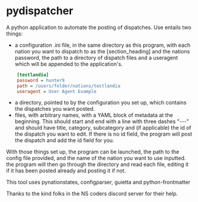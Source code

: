 # pydispatcher
A python application to automate the posting of dispatches. Use entails two things:
* a configuration .ini file, in the same directory as this program, with each nation you want to dispatch to as the [section_heading] and the nations password, the path to a directory of dispatch files and a useragent which will be appended to the application's.
```INI  
    [testlandia]
    password = hunter9
    path = /users/folder/nations/testlandia
    useragent = User Agent Example
```
* a directory, pointed to by the configuration you set up, which contains the dispatches you want posted.  
* files, with arbitrary names, with a YAML block of metadata at the beginning. This should start and end with a line with three dashes "---" and should have title, category, subcategory and (if applicable) the id of the dispatch you want to edit. If there is no id field, the program will post the dispatch and add the id field for you.

With those things set up, the program can be launched, the path to the config file provided, and the name of the nation you want to use inputted. the program will then go through the directory and read each file, editing it if it has been posted already and posting it if not.

This tool uses pynationstates, configparser, guietta and python-frontmatter

Thanks to the kind folks in the NS coders discord server for their help.

